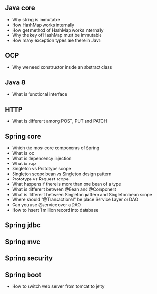 ## Java core
- Why string is immutable
- How HashMap works internally
- How get method of HashMap works internally
- Why the key of HashMap must be immutable
- How many exception types are there in Java

## OOP
- Why we need constructor inside an abstract class

## Java 8
- What is functional interface

## HTTP
- What is different among POST, PUT and PATCH

## Spring core
- Which the most core components of Spring
- What is ioc
- What is dependency injection
- What is aop
- Singleton vs Prototype scope
- Singleton scope bean vs Singleton design pattern
- Prototype vs Request scope
- What happens if there is more than one bean of a type
- What is different between @Bean and @Component
- What is different between Singleton pattern and Singleton bean scope
- Where should "@Transactional" be place Service Layer or DAO
- Can you use @service over a DAO
- How to insert 1 million record into database

## Spring jdbc

## Spring mvc

## Spring security

## Spring boot
- How to switch web server from tomcat to jetty
